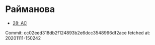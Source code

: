 # Райманова
- [28: AC](28.md)

Commit: cc02eed318db2f124893b2e6dcc3548996df2ace
 fetched at: 20201111-150242
